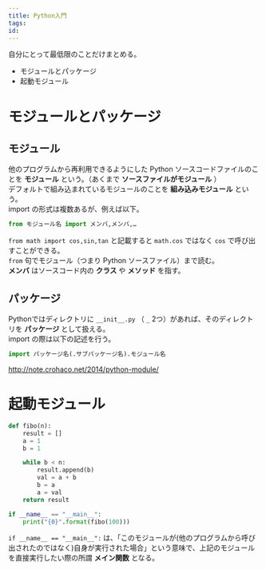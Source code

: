 ```yaml
---
title: Python入門
tags:
id:
---
```


自分にとって最低限のことだけまとめる。

- モジュールとパッケージ
- 起動モジュール

# モジュールとパッケージ

## モジュール

他のプログラムから再利用できるようにした Python ソースコードファイルのことを **モジュール** という。（あくまで **ソースファイルがモジュール** ）  
デフォルトで組み込まれているモジュールのことを **組み込みモジュール** という。  
import の形式は複数あるが、例えば以下。

```Python
from モジュール名 import メンバ,メンバ,…
```

`from math import cos,sin,tan` と記載すると `math.cos` ではなく `cos` で呼び出すことができる。  
`from` 句でモジュール（つまり Python ソースファイル）まで読む。  
**メンバ** はソースコード内の **クラス** や **メソッド** を指す。

## パッケージ

Pythonではディレクトリに `__init__.py`  （ `_` 2つ）があれば、そのディレクトリを **パッケージ** として扱える。  
import の際は以下の記述を行う。

```Python
import パッケージ名(.サブパッケージ名).モジュール名
```

http://note.crohaco.net/2014/python-module/

# 起動モジュール

```python
def fibo(n):
    result = []
    a = 1
    b = 1

    while b < n:
        result.append(b)
        val = a + b
        b = a
        a = val
    return result

if __name__ == "__main__":
    print("{0}".format(fibo(100)))
```

`if __name__ == "__main__":` は、「このモジュールが(他のプログラムから呼び出されたのではなく)自身が実行された場合」という意味で、上記のモジュールを直接実行したい際の所謂 **メイン関数** となる。
